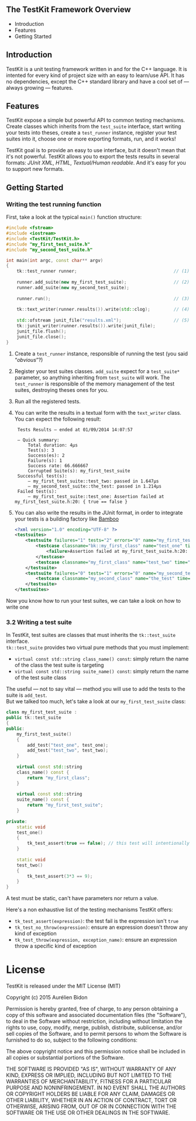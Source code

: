 The TestKit Framework Overview
---

* Introduction
* Features
* Getting Started

## Introduction

TestKit is a unit testing framework written in and for the C++ language. It is intented for every kind of project size with an easy to learn/use API. It has no dependencies, except the C++ standard library and have a cool set of — always growing — features.

## Features

TestKit expose a simple but powerful API to common testing mechanisms. Create classes which inherits from the `test_suite` interface, start writing your tests into theses, create a `test_runner` instance, register your test suites into it, choose one or more exporting formats, run, and it works!

TestKit goal is to provide an easy to use interface, but it doesn't mean that it's not powerful. TestKit allows you to export the tests results in several formats: _JUnit XML_, _HTML_, _Textual/Human readable_. And it's easy for you to support new formats.

## Getting Started

### Writing the test running function

First, take a look at the typical `main()` function structure:

```c++
#include <fstream>
#include <iostream>
#include <TestKit/TestKit.h>
#include "my_first_test_suite.h"
#include "my_second_test_suite.h"

int main(int argc, const char** argv)
{
	tk::test_runner runner; 									// (1)
	
	runner.add_suite(new my_first_test_suite); 					// (2)
	runner.add_suite(new my_second_test_suite);
	
	runner.run(); 												// (3)
	
	tk::text_writer(runner.results()).write(std::clog); 		// (4)
	
	std::ofstream junit_file("results.xml"); 					// (5)
	tk::junit_writer(runner.results()).write(junit_file);
	junit_file.flush();
	junit_file.close();
}
```

1. Create a `test_runner` instance, responsible of running the test (you said “_obvious_”?)
2. Register your test suites classes. `add_suite` expect for a `test_suite*` parameter, so anything inheriting from `test_suite` will work. The `test_runner` is responsible of the memory management of the test suites, destroying theses ones for you.
3. Run all the registered tests.
4. You can write the results in a textual form with the `text_writer` class. You can expect the following result:

		Tests Results — ended at 01/09/2014 14:07:57
		
		— Quick summary: 
			Total duration: 4µs
			Test(s): 3
			Success(es): 2
			Failure(s): 1
			Success rate: 66.666667
			Corrupted Suite(s): my_first_test_suite
		Successful test(s):
			— my_first_test_suite::test_two: passed in 1.647µs
			— my_second_test_suite::the_test: passed in 1.214µs
		Failed test(s):
			— my_first_test_suite::test_one: Assertion failed at my_first_test_suite.h:20: { true == false }

5. You can also write the results in the JUnit format, in order to integrate your tests is a building factory like [Bamboo](https://www.atlassian.com/software/bamboo)

	```xml
	<?xml version="1.0" encoding="UTF-8" ?>
	<testsuites>
		<testsuite failures="1" tests="2" errors="0" name="my_first_test_suite">
			<testcase classname="bk::my_first_class" name="test_one" time="0">
				<failure>Assertion failed at my_first_test_suite.h:20: { true == false }</failure>
			</testcase>
			<testcase classname="my_first_class" name="test_two" time="0.000001647"/>
		</testsuite>
		<testsuite failures="0" tests="1" errors="0" name="my_second_test_suite">
			<testcase classname="my_second_class" name="the_test" time="0.000001214"/>
		</testsuite>
	</testsuites>
	```

Now you know how to run your test suites, we can take a look on how to write one

### 3.2 Writing a test suite

In TestKit, test suites are classes that must inherits the `tk::test_suite` interface.  
`tk::test_suite` provides two virtual pure methods that you must implement:

- `virtual const std::string class_name() const`: simply return the name of the class the test suite is targeting
- `virtual const std::string suite_name() const`: simply return the name of the test suite class

The useful — not to say vital — method you will use to add the tests to the suite is `add_test`.  
But we talked too much, let's take a look at our `my_first_test_suite` class:

```c++
class my_first_test_suite :
public tk::test_suite
{
public:
	my_first_test_suite()
	{
		add_test("test_one", test_one);
		add_test("test_two", test_two);
	}
	
	virtual const std::string
	class_name() const {
		return "my_first_class";
	}
	
	virtual const std::string
	suite_name() const {
		return "my_first_test_suite";
	}
	
private:
	static void
	test_one()
	{
		tk_test_assert(true == false); // this test will intentionally fail
	}
	
	static void
	test_two()
	{
		tk_test_assert(3*3 == 9);
	}
}
```

A test must be static, can't have parameters nor return a value.

Here's a non exhaustive list of the testing mechanisms TestKit offers:

- `tk_test_assert(expression)`: the test fail is the expression isn't `true`
- `tk_test_no_throw(expression)`: ensure an expression doesn't throw any kind of exception
- `tk_test_throw(expression, exception_name)`: ensure an expression throw a specific kind of exception

# License

TestKit is released under the MIT License (MIT)

Copyright (c) 2015 Aurélien Bidon

Permission is hereby granted, free of charge, to any person obtaining a copy of this software and associated documentation files (the "Software"), to deal in the Software without restriction, including without limitation the rights to use, copy, modify, merge, publish, distribute, sublicense, and/or sell copies of the Software, and to permit persons to whom the Software is furnished to do so, subject to the following conditions:

The above copyright notice and this permission notice shall be included in all copies or substantial portions of the Software.

THE SOFTWARE IS PROVIDED "AS IS", WITHOUT WARRANTY OF ANY KIND, EXPRESS OR IMPLIED, INCLUDING BUT NOT LIMITED TO THE WARRANTIES OF MERCHANTABILITY,
FITNESS FOR A PARTICULAR PURPOSE AND NONINFRINGEMENT. IN NO EVENT SHALL THE AUTHORS OR COPYRIGHT HOLDERS BE LIABLE FOR ANY CLAIM, DAMAGES OR OTHER
LIABILITY, WHETHER IN AN ACTION OF CONTRACT, TORT OR OTHERWISE, ARISING FROM, OUT OF OR IN CONNECTION WITH THE SOFTWARE OR THE USE OR OTHER DEALINGS IN THE SOFTWARE.
